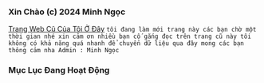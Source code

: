 ### Xin Chào (c) 2024 Minh Ngọc

[Trang Web Cũ Của Tôi Ở Đây](http://vmnit.mobie.in)
`tôi đang làm mới trang này các bạn chờ một thời gian nhé xin cảm ơn nhiều bạn cố gắng đọc trên trang cũ này tôi không có khả năng quá nhanh để chuyển dữ liệu qua đây mong các bạn thông cảm nha Admin : Minh Ngọc`

### Mục Lục Đang Hoạt Động
